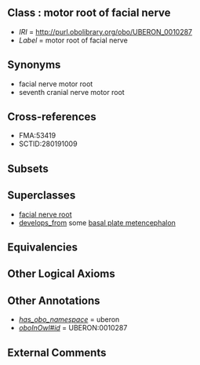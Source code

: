 
## Class : motor root of facial nerve

 * *IRI* = http://purl.obolibrary.org/obo/UBERON_0010287
 * *Label* = motor root of facial nerve

## Synonyms

 * facial nerve motor root
 * seventh cranial nerve motor root

## Cross-references

 * FMA:53419
 * SCTID:280191009

## Subsets


## Superclasses

 * [facial nerve root](../../UBERON/74/UBERON_0004674.md)
 * [develops_from](../../RO/02/RO_0002202.md) some [basal plate metencephalon](../../UBERON/39/UBERON_0005239.md)

## Equivalencies


## Other Logical Axioms


## Other Annotations

 * *[has_obo_namespace](../../ce/oboInOwl#hasOBONamespace.md)* = uberon
 * *[oboInOwl#id](../../id/oboInOwl#id.md)* = UBERON:0010287

## External Comments

